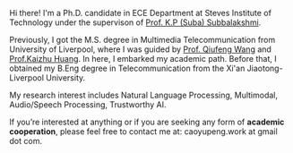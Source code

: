 Hi there! I'm a Ph.D. candidate in ECE Department at Steves Institute of Technology under the supervison of [Prof. K.P (Suba) Subbalakshmi](https://scholar.google.com/citations?user=8vm5mEUAAAAJ&hl=en&authuser=1).

Previously, I got the M.S. degree in Multimedia Telecommunication from University of Liverpool, where I was guided by [Prof. Qiufeng Wang](https://scholar.google.com/citations?user=qj66yXAAAAAJ&hl=en&authuser=1) and [Prof.Kaizhu Huang](https://scholar.google.com/citations?user=3l5B0joAAAAJ&hl=en&authuser=1). In here, I embarked my academic path. Before that, I obtained my B.Eng degree in Telecommunication from the Xi'an Jiaotong-Liverpool University. 

My research interest includes Natural Language Processing, Multimodal, Audio/Speech Processing, Trustworthy AI.

If you’re interested at anything or if you are seeking any form of **academic cooperation**, please feel free to contact me at: caoyupeng.work at gmail dot com.
